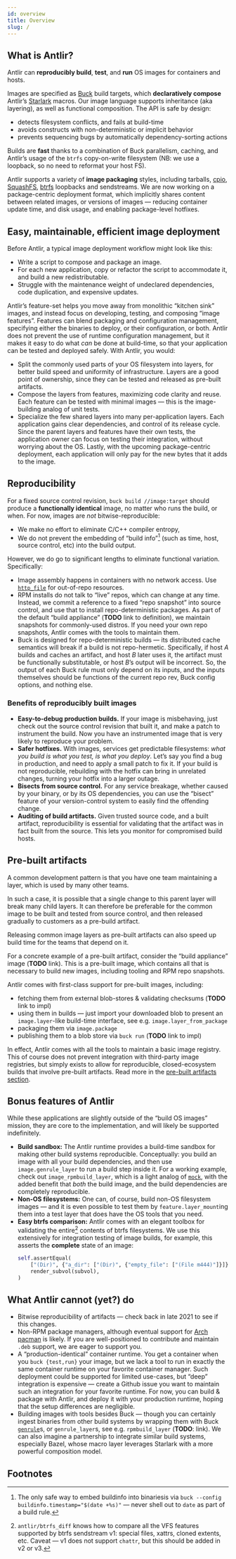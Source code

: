 ```yaml
---
id: overview
title: Overview
slug: /
---
```

## What is Antlir?

Antlir can **reproducibly build**, **test**, and **run** OS images for
containers and hosts.

Images are specified as [Buck](https://buck.build/) build targets, which
**declaratively compose** Antlir’s
[Starlark](https://github.com/bazelbuild/starlark) macros.  Our image
language supports inheritance (aka layering), as well as functional
composition.  The API is safe by design:

  - detects filesystem conflicts, and fails at build-time
  - avoids constructs with non-deterministic or implicit behavior
  - prevents sequencing bugs by automatically dependency-sorting actions

Builds are **fast** thanks to a combination of Buck parallelism, caching,
and Antlir’s usage of the `btrfs` copy-on-write filesystem (NB: we use a
loopback, so no need to reformat your host FS).

Antlir supports a variety of **image packaging** styles, including tarballs,
[cpio](https://en.wikipedia.org/wiki/Cpio),
[SquashFS](https://en.wikipedia.org/wiki/SquashFS),
[btrfs](https://btrfs.wiki.kernel.org/index.php/Main_Page) loopbacks and
sendstreams.  We are now working on a package-centric deployment format,
which implicitly shares content between related images, or versions of
images — reducing container update time, and disk usage, and enabling
package-level hotfixes.

## Easy, maintainable, efficient image deployment

Before Antlir, a typical image deployment workflow might look like this:

  - Write a script to compose and package an image.
  - For each new application, copy or refactor the script to accommodate it,
    and build a new redistributable.
  - Struggle with the maintenance weight of undeclared dependencies, code
    duplication, and expensive updates.

Antlir’s feature-set helps you move away from monolithic “kitchen sink”
images, and instead focus on developing, testing, and composing “image
features”.  Features can blend packaging and configuration management,
specifying either the binaries to deploy, or their configuration, or both.
Antlir does not prevent the use of runtime configuration management, but it
makes it easy to do what *can* be done at build-time, so that your
application can be tested and deployed safely.  With Antlir, you would:

  - Split the commonly used parts of your OS filesystem into layers, for
    better build speed and uniformity of infrastructure.  Layers are a good
    point of ownership, since they can be tested and released as pre-built
    artifacts.
  - Compose the layers from features, maximizing code clarity and reuse.
    Each feature can be tested with minimal images — this is the
    image-building analog of unit tests.
  - Specialize the few shared layers into many per-application layers.  Each
    application gains clear dependencies, and control of its release cycle.
    Since the parent layers and features have their own tests, the
    application owner can focus on testing their integration, without
    worrying about the OS.  Lastly, with the upcoming package-centric
    deployment, each application will only pay for the new bytes that it
    adds to the image.

## Reproducibility

For a fixed source control revision, `buck build //image:target` should
produce a **functionally identical** image, no matter who runs the build, or
when.  For now, images are *not* bitwise-reproducible:

  - We make no effort to eliminate C/C++ compiler entropy,
  - We do not prevent the embedding of “build info”[^build_info] (such as
    time, host, source control, etc) into the build output.

However, we do go to significant lengths to eliminate functional variation.
Specifically:

  - Image assembly happens in containers with no network access.  Use
    [`http_file`](https://buck.build/rule/http_file.html) for out-of-repo
    resources.
  - RPM installs do not talk to “live” repos, which can change at any time.
    Instead, we commit a reference to a fixed “repo snapshot” into source
    control, and use that to install repo-deterministic packages.  As part
    of the default “build appliance” (**TODO** link to definition), we
    maintain snapshots for commonly-used distros.  If you need your own repo
    snapshots, Antlir comes with the tools to maintain them.
  - Buck is designed for repo-deterministic builds — its distributed cache
    semantics will break if a build is not repo-hermetic.  Specifically, if
    host *A* builds and caches an artifact, and host *B* later uses it, the
    artifact must be functionally substitutable, or host *B*’s output will
    be incorrect.  So, the output of each Buck rule must only depend on its
    inputs, and the inputs themselves should be functions of the current
    repo rev, Buck config options, and nothing else.

### Benefits of reproducibly built images

  - **Easy-to-debug production builds.** If your image is misbehaving, just
    check out the source control revision that built it, and make a patch to
    instrument the build.  Now you have an instrumented image that is very
    likely to reproduce your problem.
  - **Safer hotfixes.** With images, services get predictable filesystems:
    *what you build is what you test, is what you deploy*.  Let’s say you
    find a bug in production, and need to apply a small patch to fix it.  If
    your build is not reproducible, rebuilding with the hotfix can bring in
    unrelated changes, turning your hotfix into a larger outage.
  - **Bisects from source control.** For any service breakage, whether
    caused by your binary, or by its OS dependencies, you can use the
    “bisect” feature of your version-control system to easily find the
    offending change.
  - **Auditing of build artifacts.** Given trusted source code, and a built
    artifact, reproducibility is essential for validating that the artifact
    was in fact built from the source.  This lets you monitor for
    compromised build hosts.

## Pre-built artifacts

A common development pattern is that you have one team maintaining a layer,
which is used by many other teams.

In such a case, it is possible that a single change to this parent layer
will break many child layers.  It can therefore be preferable for the common
image to be built and tested from source control, and then released
gradually to customers as a pre-build artifact.

Releasing common image layers as pre-built artifacts can also speed up build
time for the teams that depend on it.

For a concrete example of a pre-built artifact, consider the “build
appliance” image (**TODO** link).  This is a pre-built image, which contains
all that is necessary to build new images, including tooling and RPM repo
snapshots.

Antlir comes with first-class support for pre-built images, including:

  - fetching them from external blob-stores & validating checksums (**TODO**
    link to impl)
  - using them in builds — just import your downloaded blob to present an
    `image.layer`-like build-time interface, see e.g.
    `image.layer_from_package`
  - packaging them via `image.package`
  - publishing them to a blob store via `buck run` (**TODO** link to impl)

In effect, Antlir comes with all the tools to maintain a basic image
registry.  This of course does not prevent integration with third-party
image registries, but simply exists to allow for reproducible,
closed-ecosystem builds that involve pre-built artifacts. Read more in the
[pre-built artifacts section](
concepts/pre-built-artifacts/fetched-artifacts).

## Bonus features of Antlir

While these applications are slightly outside of the “build OS images”
mission, they are core to the implementation, and will likely be supported
indefinitely.

  - **Build sandbox:** The Antlir runtime provides a build-time sandbox for
    making other build systems reproducible.  Conceptually: you build an
    image with all your build dependencies, and then use
    `image.genrule_layer` to run a build step inside it.  For a working
    example, check out `image_rpmbuild_layer`, which is a light analog of
    [`mock`](https://github.com/rpm-software-management/mock/wiki), with the
    added benefit that *both* the build image, and the build dependencies
    are completely reproducible.
  - **Non-OS filesystems:** One can, of course, build non-OS filesystem
    images — and it is even possible to test them by `feature.layer_mount`ing
    them into a test layer that does have the OS tools that you need.
  - **Easy btrfs comparison:** Antlir comes with an elegant toolbox for
    validating the entire[^btrfs_diff] contents of btrfs filesystems.  We
    use this extensively for integration testing of image builds, for
    example, this asserts the **complete** state of an image:
    ```py
    self.assertEqual(
        ["(Dir)", {"a_dir": ["(Dir)", {"empty_file": ["(File m444)"]}]}],
        render_subvol(subvol),
    )
    ```

## What Antlir cannot (yet?) do

  - Bitwise reproducibility of artifacts — check back in late 2021 to see if
    this changes.
  - Non-RPM package managers, although eventual support for [Arch
    pacman](https://wiki.archlinux.org/index.php/pacman) is likely.  If you
    are well-positioned to contribute and maintain  `.deb` support, we are
    eager to support you.
  - A “production-identical” container runtime.  You get a container when
    you `buck {test,run}` your image, but we lack a tool to run in exactly
    the same container runtime on your favorite container manager.  Such
    deployment could be supported for limited use-cases, but “deep”
    integration is expensive — create a Github issue you want to maintain
    such an integration for your favorite runtime.  For now, you can build &
    package with Antlir, and deploy it with your production runtime, hoping
    that the setup differences are negligible.
  - Building images with tools besides Buck — though you can certainly
    ingest binaries from other build systems by wrapping them with Buck
    [`genrule`](https://buck.build/rule/genrule.html)s, or `genrule_layer`s,
    see e.g. `rpmbuild_layer` (**TODO**: link).  We can also imagine a
    partnership to integrate similar build systems, especially Bazel, whose
    macro layer leverages Starlark with a more powerful composition model.

## Footnotes

[^build_info]:  The only safe way to embed buildinfo into binariesis via
`buck --config buildinfo.timestamp="$(date +%s)"` — never shell out to
`date` as part of a build rule.

[^btrfs_diff]: `antlir/btrfs_diff` knows how to compare all the VFS features
supported by btrfs sendstream v1: special files, xattrs, cloned extents,
etc.  Caveat — v1 does not support `chattr`, but this should be added in v2
or v3.
